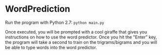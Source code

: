# WordPrediction

Run the program with Python 2.7: ```python main.py```

Once executed, you will be prompted with a cool giraffe that gives you instructions on how to use the word predictor. Once you hit the "Enter" key, the program will take a second to train on the trigrams/bigrams and you will be able to type words into the word predictor.
